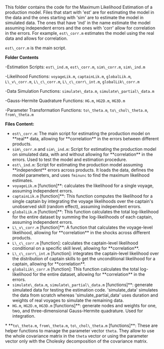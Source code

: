This folder contains the code for the Maximum Likelihood Estimation of a production model. 
Files that start with 'est' are for estimating the model in the data and the ones starting with 'sim' are to estimate the model in simulated data. The ones that have 'ind' in the name estimate the model assuming independent errors and the ones with 'corr' allow for correlation in the errors. For example, `est\_corr.m` estimates the model using the real data and allows for correlation. 

`est\_corr.m` is the main script.

**Folder Contents**

-Estimation Scripts: `est\_ind.m`, `est\_corr.m`, `sim\_corr.m`, `sim\_ind.m`

-Likelihood Functions: `voyageLik.m`, `captainLik.m`, `globalLik.m`, `L\_v\_corr.m`, `L\_c\_corr.m`, `L\_c\_corr\_int.m`, `globalLik\_corr.m`

-Data Simulation Functions: `simulate\_data.m`,  `simulate\_partial\_data.m`

-Gauss-Hermite Quadrature Functions: `HG.m`, `HG2D.m`, `HG3D.m`

-Parameter Transformation Functions: `to\_theta.m`, `to\_chol\_theta.m`, `from\_theta.m`



**Files Content:**

* `est\_corr.m`: The main script for estimating the production model on \*\*real\*\* data, allowing for \*\*correlation\*\* in the errors between different products.
* `sim\_corr.m` and `sim\_ind.m`: Script for estimating the production model on simulated data, with and without allowing for \*\*correlation\*\* in the errors. Used to test the model and estimation procedure.
* `est\_ind.m`: Script for estimating the production model assuming \*\*independent\*\* errors across products. It loads the data, defines the model parameters, and uses `fminunc` to find the maximum likelihood estimates.
* `voyageLik.m` \[function]\*\*: calculates the likelihood for a single voyage, assuming independent errors. 
* `captainLik.m` \[function]\*\*: This function computes the likelihood for a single captain by integrating the voyage likelihoods over the captain's unobserved skill (random effect), assuming independent errors. 
* `globalLik.m` \[function]\*\*: This function calculates the total log-likelihood for the entire dataset by summing the log-likelihoods of each captain, assuming independent errors.
* `L\_v\_corr.m` \[function]\*\*: A function that calculates the voyage-level likelihood, allowing for \*\*correlation\*\* in the shocks across different products.
* `L\_c\_corr.m` \[function]: calculates the captain-level likelihood conditional on a specific skill level, allowing for \*\*correlation\*\*.
* `L\_c\_corr\_int.m` \[function]: integrates the captain-level likelihood over the distribution of captain skills to get the unconditional likelihood for a captain, allowing for \*\*correlation\*\*.
* `globalLik\_corr.m` \[function]: This function calculates the total log-likelihood for the entire dataset, allowing for \*\*correlation\*\* in the errors.  
* `simulate\_data.m`,  `simulate\_partial\_data.m` \[functions]\*\*: generate simulated data for testing the estimation code. 'simulate\_data' simulates the data from scratch whereas 'simulate\_partial\_data' uses duration and weights of real voyages to simulate the remaining data. 
* `HG.m`, `HG2D.m`, `HG3D.m` \[functions]\*\*:  generate nodes and weights for one, two, and three-dimensional Gauss-Hermite quadrature. Used for integration. 

\* \*\*`to\_theta.m`, `from\_theta.m`, `to\_chol\_theta.m` \[functions]\*\*: These are helper functions to manage the parameter vector `theta`. They allow to use the whole covariance matrix in the `theta` vector or using the parameter vector only with the Cholesky decomposition of the covariance matrix. 